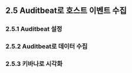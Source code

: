 ## 2.5 Auditbeat로 호스트 이벤트 수집

### 2.5.1 Auditbeat 설정

### 2.5.2 Auditbeat로 데이터 수집

### 2.5.3 키바나로 시각화